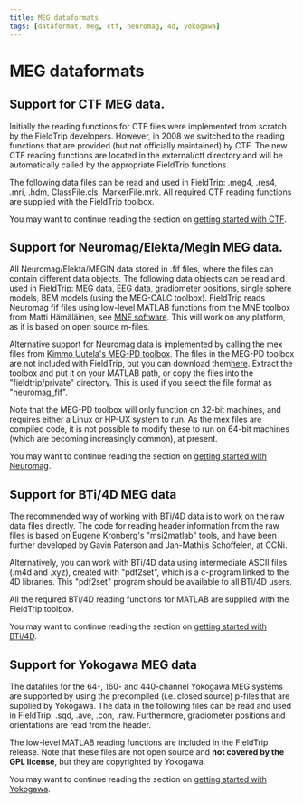 ```yaml
---
title: MEG dataformats
tags: [dataformat, meg, ctf, neuromag, 4d, yokogawa]
---
```


# MEG dataformats

## Support for CTF MEG data.

Initially the reading functions for CTF files were implemented from scratch by the FieldTrip developers. However, in 2008 we switched to the reading functions that are provided (but not officially maintained) by CTF. The new CTF reading functions are located in the external/ctf directory and will be automatically called by the appropriate FieldTrip functions.

The following data files can be read and used in FieldTrip: .meg4, .res4, .mri, .hdm, ClassFile.cls, MarkerFile.mrk. All required CTF reading functions are supplied with the FieldTrip toolbox.

You may want to continue reading the section on [getting started with CTF](/getting_started/meg/ctf).

## Support for Neuromag/Elekta/Megin MEG data.

All Neuromag/Elekta/MEGIN data stored in .fif files, where the files can contain different data objects. The following data objects can be read and used in FieldTrip: MEG data, EEG data, gradiometer positions, single sphere models, BEM models (using the MEG-CALC toolbox). FieldTrip reads Neuromag fif files using low-level MATLAB functions from the MNE toolbox from Matti Hämäläinen, see [MNE software](http://www.nmr.mgh.harvard.edu/martinos/userInfo/data/MNE_register/index.php). This will work on any platform, as it is based on open source m-files.

Alternative support for Neuromag data is implemented by calling the mex files from [Kimmo Uutela's MEG-PD toolbox](http://www.kolumbus.fi/kuutela/programs/meg-pd/). The files in the MEG-PD toolbox are not included with FieldTrip, but you can download them[here](http://www.kolumbus.fi/kuutela/programs/meg-pd/). Extract the toolbox and put it on your MATLAB path, or copy the files into the "fieldtrip/private" directory. This is used if you select the file format as "neuromag_fif".

Note that the MEG-PD toolbox will only function on 32-bit machines, and requires either a Linux or HP-UX system to run. As the mex files are compiled code, it is not possible to modify these to run on 64-bit machines (which are becoming increasingly common), at present.

You may want to continue reading the section on [getting started with Neuromag](/getting_started/meg/neuromag).

## Support for BTi/4D MEG data

The recommended way of working with BTi/4D data is to work on the raw data files directly. The code for reading header information from the raw files is based on Eugene Kronberg's "msi2matlab" tools, and have been further developed by Gavin Paterson and Jan-Mathijs Schoffelen, at CCNi.

Alternatively, you can work with BTi/4D data using intermediate ASCII files (.m4d and .xyz), created with "pdf2set", which is a c-program linked to the 4D libraries. This "pdf2set" program should be available to all BTi/4D users.

All the required BTi/4D reading functions for MATLAB are supplied with the FieldTrip toolbox.

You may want to continue reading the section on [getting started with BTi/4D](/getting_started/meg/bti).

## Support for Yokogawa MEG data

The datafiles for the 64-, 160- and 440-channel Yokogawa MEG systems are supported by using the precompiled (i.e. closed source) p-files that are supplied by Yokogawa. The data in the following files can be read and used in FieldTrip: .sqd, .ave, .con, .raw. Furthermore, gradiometer positions and orientations are read from the header.

The low-level MATLAB reading functions are included in the FieldTrip release. Note that these files are not open source and **not covered by the GPL license**, but they are copyrighted by Yokogawa.

You may want to continue reading the section on [getting started with Yokogawa](/getting_started/meg/yokogawa).

